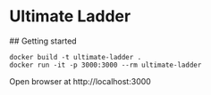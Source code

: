 # Ultimate Ladder

## Getting started

```
docker build -t ultimate-ladder .
docker run -it -p 3000:3000 --rm ultimate-ladder
```

Open browser at http://localhost:3000